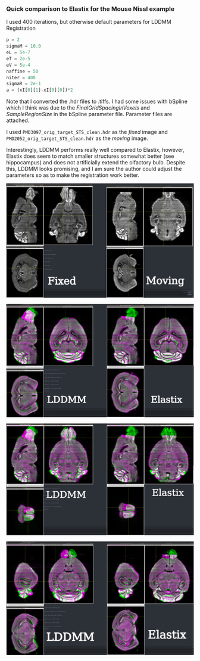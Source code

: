 ### Quick comparison to Elastix for the Mouse Nissl example

I used 400 iterations, but otherwise default parameters for LDDMM Registration
```python
p = 2
sigmaM = 10.0
eL = 5e-7
eT = 2e-5
eV = 5e-4
naffine = 50
niter = 400
sigmaR = 2e-1
a = (xI[0][1]-xI[0][0])*2
```

Note that I converted the .hdr files to .tiffs. I had some issues with bSpline which
I think was due to the *FinalGridSpacingInVoxels* and *SampleRegionSize* in the
bSpline parameter file. Parameter files are attached.

I used `PMD3097_orig_target_STS_clean.hdr` as the _fixed_ image and `PMD2052_orig_target_STS_clean.hdr` as the _moving_ image.

Interestingly, LDDMM performs really well compared to Elastix, however, Elastix does seem to match smaller structures somewhat better (see hippocampus) and does not artificially extend the olfactory bulb. Despite this, LDDMM looks promising, and I am sure the author could adjust the parameters so as to make the
registration work better. 

![fixed_and_moving](assets/README-93549476.png)

![composite_comparison_a](assets/README-d37b1745.png)

![composite_comparison_b](assets/README-6b74997b.png)

![composite_comparison_c](assets/README-c740d282.png)
